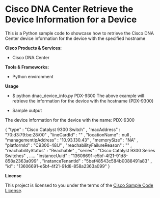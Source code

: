 # Cisco DNA Center Retrieve the Device Information for a Device


This is a Python sample code to showcase how to retrieve the Cisco DNA Center device information for the device with the specified hostname

**Cisco Products & Services:**

- Cisco DNA Center

**Tools & Frameworks:**

- Python environment

**Usage**

- $ python dnac_device_info.py PDX-9300
The above example will retrieve the information for the device with the hostname {PDX-9300}

- Sample output

The device information for the device with the name: PDX-9300


{
    "type" : "Cisco Catalyst 9300 Switch" , 
    "macAddress" : "70:d3:79:be:28:00" , 
    "lineCardId" : "" , 
    "locationName" : null , 
    "managementIpAddress" : "10.93.130.43" , 
    "memorySize" : "NA" , 
    "platformId" : "C9300-48U" , 
    "reachabilityFailureReason" : "" , 
    "reachabilityStatus" : "Reachable" , 
    "series" : "Cisco Catalyst 9300 Series Switches" , 
    .....
    "instanceUuid" : "13606691-e5bf-4f21-91d8-858a2363a099" , 
    "instanceTenantId" : "5bef48543c584b0088491a83" , 
    "id" : "13606691-e5bf-4f21-91d8-858a2363a099"
}


**License**

This project is licensed to you under the terms of the [Cisco Sample
Code License](./LICENSE).

